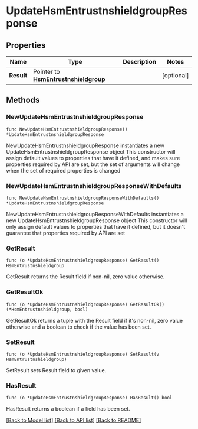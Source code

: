 # UpdateHsmEntrustnshieldgroupResponse

## Properties

Name | Type | Description | Notes
------------ | ------------- | ------------- | -------------
**Result** | Pointer to [**HsmEntrustnshieldgroup**](HsmEntrustnshieldgroup.md) |  | [optional] 

## Methods

### NewUpdateHsmEntrustnshieldgroupResponse

`func NewUpdateHsmEntrustnshieldgroupResponse() *UpdateHsmEntrustnshieldgroupResponse`

NewUpdateHsmEntrustnshieldgroupResponse instantiates a new UpdateHsmEntrustnshieldgroupResponse object
This constructor will assign default values to properties that have it defined,
and makes sure properties required by API are set, but the set of arguments
will change when the set of required properties is changed

### NewUpdateHsmEntrustnshieldgroupResponseWithDefaults

`func NewUpdateHsmEntrustnshieldgroupResponseWithDefaults() *UpdateHsmEntrustnshieldgroupResponse`

NewUpdateHsmEntrustnshieldgroupResponseWithDefaults instantiates a new UpdateHsmEntrustnshieldgroupResponse object
This constructor will only assign default values to properties that have it defined,
but it doesn't guarantee that properties required by API are set

### GetResult

`func (o *UpdateHsmEntrustnshieldgroupResponse) GetResult() HsmEntrustnshieldgroup`

GetResult returns the Result field if non-nil, zero value otherwise.

### GetResultOk

`func (o *UpdateHsmEntrustnshieldgroupResponse) GetResultOk() (*HsmEntrustnshieldgroup, bool)`

GetResultOk returns a tuple with the Result field if it's non-nil, zero value otherwise
and a boolean to check if the value has been set.

### SetResult

`func (o *UpdateHsmEntrustnshieldgroupResponse) SetResult(v HsmEntrustnshieldgroup)`

SetResult sets Result field to given value.

### HasResult

`func (o *UpdateHsmEntrustnshieldgroupResponse) HasResult() bool`

HasResult returns a boolean if a field has been set.


[[Back to Model list]](../README.md#documentation-for-models) [[Back to API list]](../README.md#documentation-for-api-endpoints) [[Back to README]](../README.md)


